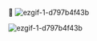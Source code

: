 :foggy:
![ezgif-1-d797b4f43b](https://user-images.githubusercontent.com/49595005/225652271-4e702ff6-244d-485d-944a-dab26189ad1e.gif)

![ezgif-1-d797b4f43b](https://user-images.githubusercontent.com/49595005/225652814-c73eb48c-dfcf-4962-9824-d006fe85876f.gif)
